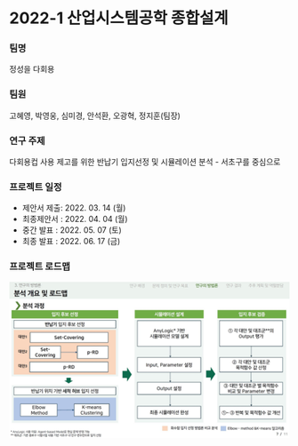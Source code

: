 <h1>2022-1 산업시스템공학 종합설계</h1>

<h3>팀명</h3>
  <p>정성을 다회용</p>

<h3>팀원</h3>
  <p>고혜영, 박영웅, 심미경, 안석환, 오광혁, 정지훈(팀장)</p>

<h3>연구 주제</h3>
  <p>다회용컵 사용 제고를 위한 반납기 입지선정 및 시뮬레이션 분석 - 서초구를 중심으로</p>

<h3>프로젝트 일정</h3>
<ul>
  <li>제안서 제출: 2022. 03. 14 (월)</li>
  <li>최종제안서 : 2022. 04. 04 (월)</li>
  <li>중간 발표 : 2022. 05. 07 (토)</li>
  <li>최종 발표 : 2022. 06. 17 (금)</li>
</ul>

<h3>프로젝트 로드맵</h3>
<img src = '사진/로드맵.JPG'>

<!-- <h3>중간발표 영상</h3>
<a href = "https://youtu.be/zQKEXKmPrXs" target = '_blank'>보러가기</a>

<h3>최종발표 영상</h3>
<a href = " " target = "_blank">보러가기</a> -->